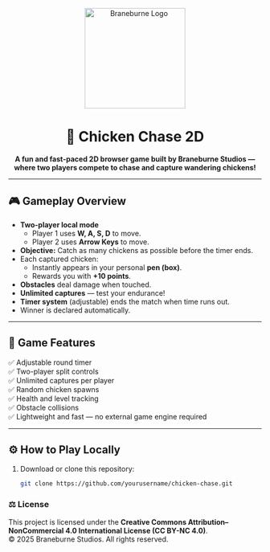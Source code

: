 <p align="center">
  <img src="https://i.imgur.com/4rHzr3N.png" width="200" alt="Braneburne Logo">
</p>

<h1 align="center">🐔 Chicken Chase 2D</h1>

<p align="center">
  <strong>A fun and fast-paced 2D browser game built by Braneburne Studios — where two players compete to chase and capture wandering chickens!</strong>
</p>

---

## 🎮 Gameplay Overview

- **Two-player local mode**
  - Player 1 uses **W, A, S, D** to move.
  - Player 2 uses **Arrow Keys** to move.
- **Objective:** Catch as many chickens as possible before the timer ends.
- Each captured chicken:
  - Instantly appears in your personal **pen (box)**.
  - Rewards you with **+10 points**.
- **Obstacles** deal damage when touched.
- **Unlimited captures** — test your endurance!
- **Timer system** (adjustable) ends the match when time runs out.
- Winner is declared automatically.

---

## 🧩 Game Features

✅ Adjustable round timer  
✅ Two-player split controls  
✅ Unlimited captures per player  
✅ Random chicken spawns  
✅ Health and level tracking  
✅ Obstacle collisions  
✅ Lightweight and fast — no external game engine required  

---

## ⚙️ How to Play Locally

1. Download or clone this repository:
   ```bash
   git clone https://github.com/yourusername/chicken-chase.git

### ⚖️ License
This project is licensed under the **Creative Commons Attribution–NonCommercial 4.0 International License (CC BY-NC 4.0)**.  
© 2025 Braneburne Studios. All rights reserved.
